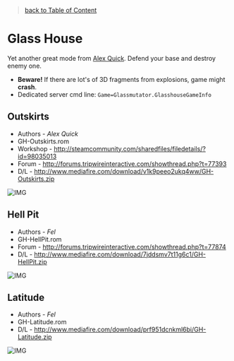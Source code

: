 > [back to Table of Content](README.md/#Table-of-content 'go back to Table of Content')

# Glass House

Yet another great mode from [Alex Quick]. Defend your base and destroy enemy one.

* **Beware!** If there are lot's of 3D fragments from explosions, game might **crash**.
* Dedicated server cmd line: `Game=Glassmutator.GlasshouseGameInfo`

## Outskirts

* Authors - *Alex Quick*
* GH-Outskirts.rom
* Workshop - <http://steamcommunity.com/sharedfiles/filedetails/?id=98035013>
* Forum - <http://forums.tripwireinteractive.com/showthread.php?t=77393>
* D/L - <http://www.mediafire.com/download/v1k9peeo2ukq4ww/GH-Outskirts.zip>

![IMG](https://i.imgur.com/QCVkl9d.jpg)

## Hell Pit

* Authors - *Fel*
* GH-HellPit.rom
* Forum - <http://forums.tripwireinteractive.com/showthread.php?t=77874>
* D/L - <http://www.mediafire.com/download/7jddsmv7t11g6c1/GH-HellPit.zip>

![IMG](https://i.imgur.com/rLelJwt.jpg)

## Latitude

* Authors - *Fel*
* GH-Latitude.rom
* D/L - <http://www.mediafire.com/download/prf951dcnkml6bi/GH-Latitude.zip>

![IMG](https://i.imgur.com/T35CPtW.jpg)

[Alex Quick]: https://steamcommunity.com/id/mrkadish 'KF_Alex'
